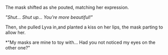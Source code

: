 The mask shifted as she pouted, matching her expression.

*"Shut... Shut up... You're more beautiful!"*

Then, she pulled Lyva in,and planted a kiss on her lips, the mask parting to allow her.

*"My masks are mine to toy with... Had you not noticed my eyes on the other one?"